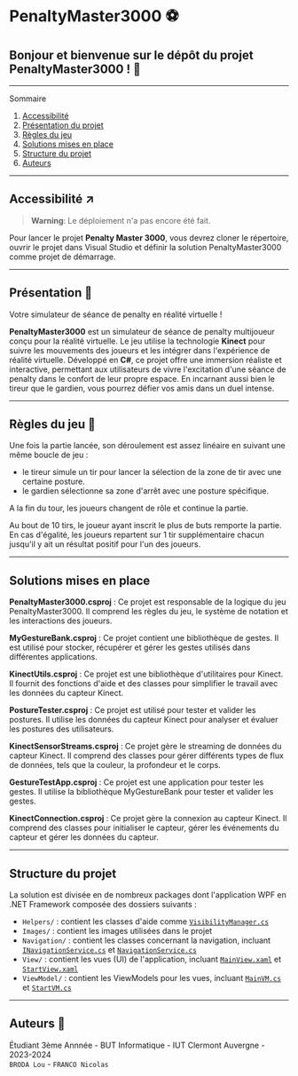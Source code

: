 # PenaltyMaster3000 ⚽️

## Bonjour et bienvenue sur le dépôt du projet PenaltyMaster3000 ! 👋

*******

Sommaire 
 1. [Accessibilité](#acces)
 2. [Présentation du projet](#presentation)
 3. [Règles du jeu](#regles)
 3. [Solutions mises en place](#solutions)
 4. [Structure du projet](#structure)
 5. [Auteurs](#auteurs)

*******

<div id='acces'/>   

## Accessibilité ↗

> **Warning**: Le déploiement n'a pas encore été fait. 

Pour lancer le projet **Penalty Master 3000**, vous devrez cloner le répertoire, ouvrir le projet dans Visual Studio et définir la solution PenaltyMaster3000 comme projet de démarrage.  

*******

<div id='presentation'/>

## **Présentation** 🎉

Votre simulateur de séance de penalty en réalité virtuelle !  
  
**PenaltyMaster3000** est un simulateur de séance de penalty multijoueur conçu pour la réalité virtuelle. Le jeu utilise la technologie **Kinect** pour suivre les mouvements des joueurs et les intégrer dans l'expérience de réalité virtuelle. Développé en **C#**, ce projet offre une immersion réaliste et interactive, permettant aux utilisateurs de vivre l'excitation d'une séance de penalty dans le confort de leur propre espace. En incarnant aussi bien le tireur que le gardien, vous pourrez défier vos amis dans un duel intense.  

*******

<div id='regles'/>  

## Règles du jeu 📖  

Une fois la partie lancée, son déroulement est assez linéaire en suivant une même boucle de jeu :   
- le tireur simule un tir pour lancer la sélection de la zone de tir avec une certaine posture.  
- le gardien sélectionne sa zone d'arrêt avec une posture spécifique.  
  
A la fin du tour, les joueurs changent de rôle et continue la partie.  

Au bout de 10 tirs, le joueur ayant inscrit le plus de buts remporte la partie. En cas d'égalité, les joueurs repartent sur 1 tir supplémentaire chacun jusqu'il y ait un résultat positif pour l'un des joueurs.  

*******

<div id='solutions'/>   

## Solutions mises en place 

**PenaltyMaster3000.csproj** : Ce projet est responsable de la logique du jeu PenaltyMaster3000. Il comprend les règles du jeu, le système de notation et les interactions des joueurs.

**MyGestureBank.csproj** : Ce projet contient une bibliothèque de gestes. Il est utilisé pour stocker, récupérer et gérer les gestes utilisés dans différentes applications.

**KinectUtils.csproj** : Ce projet est une bibliothèque d'utilitaires pour Kinect. Il fournit des fonctions d'aide et des classes pour simplifier le travail avec les données du capteur Kinect.

**PostureTester.csproj** : Ce projet est utilisé pour tester et valider les postures. Il utilise les données du capteur Kinect pour analyser et évaluer les postures des utilisateurs.

**KinectSensorStreams.csproj** : Ce projet gère le streaming de données du capteur Kinect. Il comprend des classes pour gérer différents types de flux de données, tels que la couleur, la profondeur et le corps.

**GestureTestApp.csproj** : Ce projet est une application pour tester les gestes. Il utilise la bibliothèque MyGestureBank pour tester et valider les gestes.

**KinectConnection.csproj** : Ce projet gère la connexion au capteur Kinect. Il comprend des classes pour initialiser le capteur, gérer les événements du capteur et gérer les données du capteur.

*******

<div id='structure'/>   

## Structure du projet 

La solution est divisée en de nombreux packages dont l'application WPF en .NET Framework composée des dossiers suivants :  
- `Helpers/` : contient les classes d'aide comme [`VisibilityManager.cs`](Helpers/VisibilityManager.cs)
- `Images/` : contient les images utilisées dans le projet
- `Navigation/` : contient les classes concernant la navigation, incluant [`INavigationService.cs`](Navigation/INavigationService.cs) et [`NavigationService.cs`](Navigation/NavigationService.cs)
- `View/` : contient les vues (UI) de l'application, incluant [`MainView.xaml`](View/MainView.xaml) et [`StartView.xaml`](View/StartView.xaml)
- `ViewModel/` : contient les ViewModels pour les vues, incluant [`MainVM.cs`](ViewModel/MainVM.cs) et [`StartVM.cs`](ViewModel/StartVM.cs)

*******

<div id='auteurs'/>

## **Auteurs** 👥

Étudiant 3ème Annnée - BUT Informatique - IUT Clermont Auvergne - 2023-2024   
`BRODA Lou` - `FRANCO Nicolas`
